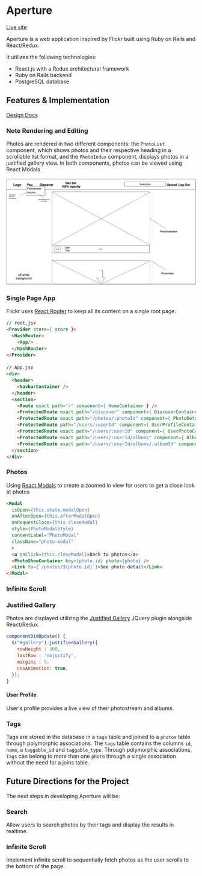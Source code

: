 # Aperture

[Live site][aperture]

[aperture]: http://www.aperture.world

Aperture is a web application inspired by Flickr built using Ruby on Rails and React/Redux.

It utilizes the following technologies:
* React.js with a Redux architectural framework
* Ruby on Rails backend
* PostgreSQL database

## Features & Implementation

[Design Docs][docs]

[docs]: docs/

### Note Rendering and Editing

  Photos are rendered in two different components: the `PhotoList` component, which shows photos and their respective heading in a scrollable list format, and the `PhotoIndex` component, displays photos in a justified gallery view. In both components, photos can be viewed using React Modals

![image of photo index](docs/wireframes/home-logged-in.png)

### Single Page App

Flickr uses [React Router](https://github.com/ReactTraining/react-router) to keep all its content on a single root page.

```html
// root.jsx
<Provider store={ store }>
  <HashRouter>
    <App/>
  </HashRouter>
</Provider>

// App.jsx
<div>
  <header>
    <NavbarContainer />
  </header>
  <section>
    <Route exact path="/" component={ HomeContainer } />
    <ProtectedRoute exact path="/discover" component={ DiscoverContainer } />
    <ProtectedRoute exact path="/photos/:photoId" component={ PhotoDetailContainer } />
    <ProtectedRoute path="/users/:userId" component={ UserProfileContainer } />
    <ProtectedRoute exact path="/users/:userId" component={ UserPhotoContainer } />
    <ProtectedRoute exact path="/users/:userId/albums" component={ AlbumIndexContainer } />
    <ProtectedRoute exact path="/users/:userId/albums/:albumId" component={ AlbumShowContainer } />
  </section>
</div>
```
### Photos

Using [React Modals](https://github.com/reactjs/react-modal) to create a zoomed in view for users to get a close look at photos

```html
<Modal
  isOpen={this.state.modalOpen}
  onAfterOpen={this.afterModalOpen}
  onRequestClose={this.closeModal}
  style={PhotoModalStyle}
  contentLabel="PhotoModal"
  className="photo-modal"
  >
  <a onClick={this.closeModal}>Back to photos</a>
  <PhotoShowContainer key={photo.id} photo={photo} />
  <Link to={`/photos/${photo.id}`}>See photo detail</Link>
</Modal>
```

### Infinite Scroll



### Justified Gallery

Photos are displayed utilizing the [Justified Gallery](http://miromannino.github.io/Justified-Gallery/) JQuery plugin alongside React/Redux.

```js
componentDidUpdate() {
  $("#gallery").justifiedGallery({
    rowHeight : 300,
    lastRow : 'nojustify',
    margins : 9,
    cssAnimation: true,
  });
}
```

#### User Profile

User's profile provides a live view of their photostream and albums.


### Tags

Tags are stored in the database in a `tags` table and joined to a `photos` table through polymorphic associations.  The `tags` table contains the columns `id`, `name`, a `taggable_id` and `taggable_type`.  Through polymorphic associations, `Tags` can belong to more than one `photo` through a single association without the need for a joins table.

## Future Directions for the Project

The next steps in developing Aperture will be:

### Search

Allow users to search photos by their tags and display the results in realtime.

### Infinite Scroll

Implement infinite scroll to sequentially fetch photos as the user scrolls to the bottom of the page.
